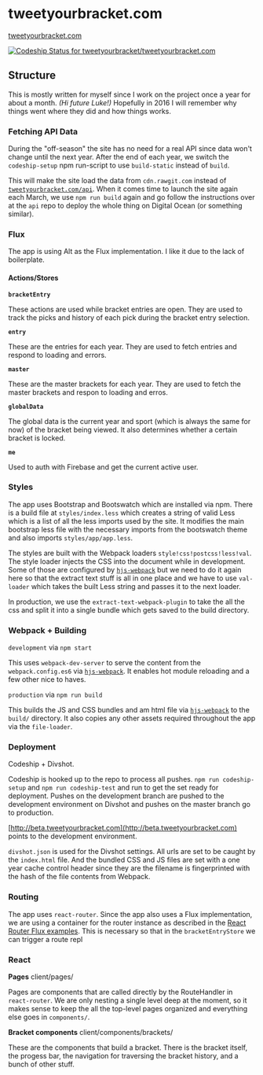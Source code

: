 # tweetyourbracket.com

[tweetyourbracket.com](http://tweetyourbracket.com)

[ ![Codeship Status for tweetyourbracket/tweetyourbracket.com](https://codeship.com/projects/0e37aee0-7e64-0132-b96b-56aeae6c129c/status?branch=master)](https://codeship.com/projects/56987)



## Structure

This is mostly written for myself since I work on the project once a year for about a month. *(Hi future Luke!)* Hopefully in 2016 I will remember why things went where they did and how things works.



### Fetching API Data

During the "off-season" the site has no need for a real API since data won't change until the next year. After the end of each year, we switch the `codeship-setup` npm run-script to use `build-static` instead of `build`.

This will make the site load the data from `cdn.rawgit.com` instead of [`tweetyourbracket.com/api`]('https://github.com/tweetyourbracket/api'). When it comes time to launch the site again each March, we use `npm run build` again and go follow the instructions over at the `api` repo to deploy the whole thing on Digital Ocean (or something similar).



### Flux

The app is using Alt as the Flux implementation. I like it due to the lack of boilerplate.

#### Actions/Stores

**`bracketEntry`**

These actions are used while bracket entries are open. They are used to track the picks and history of each pick during the bracket entry selection.

**`entry`**

These are the entries for each year. They are used to fetch entries and respond to loading and errors.

**`master`**

These are the master brackets for each year. They are used to fetch the master brackets and respon to loading and erros.

**`globalData`**

The global data is the current year and sport (which is always the same for now) of the bracket being viewed. It also determines whether a certain bracket is locked.

**`me`**

Used to auth with Firebase and get the current active user.



### Styles

The app uses Bootstrap and Bootswatch which are installed via npm. There is a build file at `styles/index.less` which creates a string of valid Less which is a list of all the less imports used by the site. It modifies the main bootstrap less file with the necessary imports from the bootswatch theme and also imports `styles/app/app.less`.

The styles are built with the Webpack loaders `style!css!postcss!less!val`. The style loader injects the CSS into the document while in development. Some of those are configured by [`hjs-webpack`](https://github.com/henrikjoreteg/hjs-webpack) but we need to do it again here so that the extract text stuff is all in one place and we have to use `val-loader` which takes the built Less string and passes it to the next loader.

In production, we use the `extract-text-webpack-plugin` to take the all the css and split it into a single bundle which gets saved to the build directory.



### Webpack + Building

`development` via `npm start`

This uses `webpack-dev-server` to serve the content from the `webpack.config.es6` via [`hjs-webpack`](https://github.com/henrikjoreteg/hjs-webpack). It enables hot module reloading and a few other nice to haves.

`production` via `npm run build`

This builds the JS and CSS bundles and am html file via [`hjs-webpack`](https://github.com/henrikjoreteg/hjs-webpack) to the `build/` directory. It also copies any other assets required throughout the app via the `file-loader`.



### Deployment

Codeship + Divshot.

Codeship is hooked up to the repo to process all pushes. `npm run codeship-setup` and `npm run codeship-test` and run to get the set ready for deployment. Pushes on the development branch are pushed to the development environment on Divshot and pushes on the master branch go to production.

[http://beta.tweetyourbracket.com](http://beta.tweetyourbracket.com) points to the development environment.

`divshot.json` is used for the Divshot settings. All urls are set to be caught by the `index.html` file. And the bundled CSS and JS files are set with a one year cache control header since they are the filename is fingerprinted with the hash of the file contents from Webpack.



### Routing

The app uses `react-router`. Since the app also uses a Flux implementation, we are using a container for the router instance as described in the [React Router Flux examples](https://github.com/rackt/react-router/blob/f3a44f1bc898848d553c39e7aa53a70d0e91ec11/docs/guides/flux.md#circular-dependencies-in-actions). This is necessary so that in the `bracketEntryStore` we can trigger a route repl



### React

**Pages** client/pages/

Pages are components that are called directly by the RouteHandler in `react-router`. We are only nesting a single level deep at the moment, so it makes sense to keep the all the top-level pages organized and everything else goes in `components/`.

**Bracket components** client/components/brackets/

These are the components that build a bracket. There is the bracket itself, the progess bar, the navigation for traversing the bracket history, and a bunch of other stuff.
